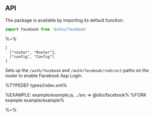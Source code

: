 ## API

The package is available by importing its default function:

```js
import facebook from '@idio/facebook'
```

%~%

```## facebook
[
  ["router", "Router"],
  ["config", "Config"]
]
```

Sets up the `/auth/facebook` and `/auth/facebook/redirect` paths on the router to enable Facebook App Login.

%TYPEDEF types/index.xml%

%EXAMPLE: example/example.js, ../src => @idio/facebook%
%FORK example example/example%

%~%